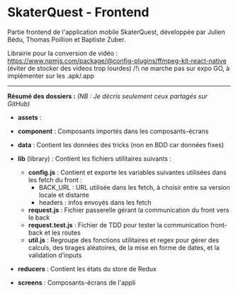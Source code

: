 # SkaterQuest - Frontend

Partie frontend de l'application mobile SkaterQuest, développée par Julien Bédu, Thomas Poillion et Baptiste Zuber.

Librairie pour la conversion de vidéo : https://www.npmjs.com/package/@config-plugins/ffmpeg-kit-react-native
(éviter de stocker des videos trop lourdes) /!\ ne marche pas sur expo GO, à implémenter sur les .apk/.app

---

**Résumé des dossiers :**
*(NB : Je décris seulement ceux partagés sur GitHub)*

- **assets** : 

- **component** : Composants importés dans les composants-écrans

- **data** : Contient les données des tricks (non en BDD car données fixes)

- **lib** (library) : Contient les fichiers utilitaires suivants :
  - **config.js** : Contient et exporte les variables suivantes utilisées dans les fetch du front :
    - BACK_URL : URL utilisée dans les fetch, à choisir entre sa version locale et distante
    - headers : infos envoyés dans les fetch
  - **request.js** : Fichier passerelle gérant la communication du front vers le back
  - **request.test.js** : Fichier de TDD pour tester la communication front-back et les routes
  - **util.js** : Regroupe des fonctions utilitaires et regex pour gérer des calculs, des tirages aléatoires, de la mise en forme de dates, et la validation d’inputs

- **reducers** : Contient les états du store de Redux

- **screens** : Composants-écrans de l'appli